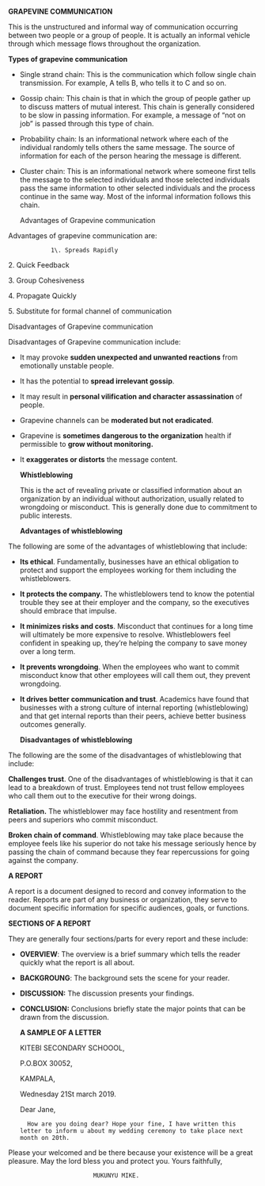 **GRAPEVINE COMMUNICATION**

This is the unstructured and informal way of communication occurring between two people or a group of people. It is actually an informal vehicle through which message flows throughout the organization.							

**Types of grapevine communication**

* Single strand chain: This is the communication which follow single chain transmission. For example, A tells B, who tells it to C and so on.  
* Gossip chain: This chain is that in which the group of people gather up to discuss matters of mutual interest. This chain is generally considered to be slow in passing information. For example, a message of “not on job” is passed through this type of chain.  
* Probability chain: Is an informational network where each of the individual randomly tells others the same message. The source of information for each of the person hearing the message is different.  
* Cluster chain: This is an informational network where someone first tells the message to the selected individuals and those selected individuals pass the same information to other selected individuals and the process continue in the same way. Most of the informal information follows this chain. 

  Advantages of Grapevine communication				

Advantages of grapevine communication are:

				1\. Spreads Rapidly

2\. Quick Feedback	

3\. Group Cohesiveness 

4\. Propagate Quickly

5\. Substitute for formal channel of communication

Disadvantages of Grapevine communication			

Disadvantages of Grapevine communication include:					

* It may provoke **sudden unexpected and unwanted reactions** from emotionally unstable people.  
* It has the potential to **spread irrelevant gossip**.  
* It may result in **personal vilification and character assassination** of people.  
* Grapevine channels can be **moderated but not eradicated**.  
* Grapevine is **sometimes dangerous to the organization** health if permissible to **grow without monitoring.**  
* It **exaggerates or distorts** the message content.							

  **Whistleblowing** 

  This is the act of revealing private or classified information about an organization by an individual without authorization, usually related to wrongdoing or misconduct. This is generally done due to commitment to public interests.

  **Advantages of whistleblowing** 

The following are some of the advantages of whistleblowing that include:

* **Its ethical**. Fundamentally, businesses have an ethical obligation to protect and support the employees working for them including the whistleblowers.  
* **It protects the company.** The whistleblowers tend to know the potential trouble they see at their employer and the company, so the executives should embrace that impulse.  
* **It minimizes risks and costs**. Misconduct that continues for a long time will ultimately be more expensive to resolve. Whistleblowers feel confident in speaking up, they’re helping the company to save money over a long term.  
* **It prevents wrongdoing**. When the employees who want to commit misconduct know that other employees will call them out, they prevent wrongdoing.  
* **It drives better communication and trust**. Academics have found that businesses with a strong culture of internal reporting (whistleblowing) and that get internal reports than their peers, achieve better business outcomes generally.

  **Disadvantages of whistleblowing**

The following are the some of the disadvantages of whistleblowing that include:

**Challenges trust**. One of the disadvantages of whistleblowing is that it can lead to a breakdown of trust. Employees tend not trust fellow employees who call them out to the executive for their wrong doings.

**Retaliation.** The whistleblower may face hostility and resentment from peers and superiors who commit misconduct.

**Broken chain of command**. Whistleblowing may take place because the employee feels like his superior do not take his message seriously hence by passing the chain of command because they fear repercussions for going against the company.

				

**A REPORT**

A report is a document designed to record and convey information to the reader. Reports are part of any business or organization, they serve to document specific information for specific audiences, goals, or functions.

**SECTIONS OF A REPORT**

They are generally four sections/parts for every report and these include:

* **OVERVIEW**: The overview is a brief summary which tells the reader quickly what the report is all about.  
* **BACKGROUNG**: The background sets the scene for your reader.  
* **DISCUSSION:** The discussion presents your findings.  
* **CONCLUSION:** Conclusions briefly state the major points that can be drawn from the discussion.		

  **A SAMPLE OF A LETTER**

  KITEBI SECONDARY SCHOOOL,

  P.O.BOX 30052,

  KAMPALA,

  Wednesday 21St march 2019\.

	Dear Jane,

		How are you doing dear? Hope your fine, I have written this letter to inform u about my wedding ceremony to take place next month on 20th.

Please your welcomed and be there because your existence will be a great pleasure. May the lord bless you and protect you.																								Yours faithfully,

							MUKUNYU MIKE.

